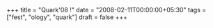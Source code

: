 +++
title = "Quark'08 !"
date = "2008-02-11T00:00:00+05:30"
tags = ["fest", "ology", "quark"]
draft = false
+++

